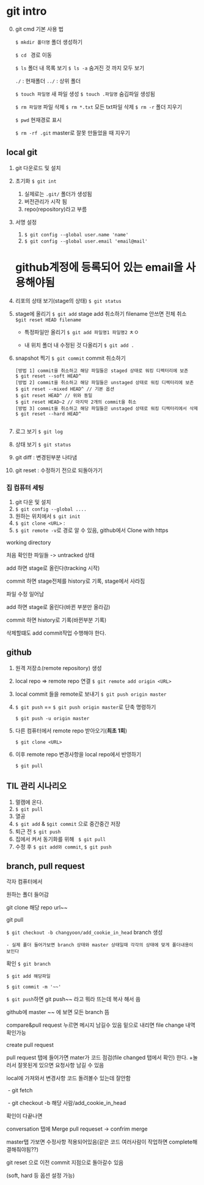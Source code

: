 # git intro

0. git cmd 기본 사용 법

   `$ mkdir 폴더명` 폴더 생성하기

   `$ cd ` 경로 이동 	

   `$ ls` 폴더 내 목록 보기 `$ ls -a` 숨겨진 것 까지 모두 보기

   `./` : 현재폴더 `../` : 상위 폴더

   `$ touch 파일명` 새 파일 생성 `$ touch .파일명` 숨김파일 생성됨

   `$ rm 파일명` 파일 삭제 `$ rm *.txt`  모든 txt파일 삭제  `$ rm -r` 폴더 지우기

   `$ pwd` 현재경로 표시

   `$ rm -rf .git` master로 잘못 만들었을 때 지우기

## local git

1. git 다운로드 및 설치 

2. 초기화 `$ git int`
   1. 실제로는 `.git/` 폴더가 생성됨
   2. 버전관리가 시작 됨
   3. repo(repository)라고 부름
   
3. 서명 설정
   1. `$ git config --global user.name 'name'`
   2. `$ git config --global user.email 'email@mail'`

   # github계정에 등록되어 있는 email을 사용해야됨
   
4. 리포의 상태 보기(stage의 상태) `$ git status`

5. stage에 올리기 `$ git add`
   stage add 취소하기 filename 안쓰면 전체 취소 `$git reset HEAD filename`

   - 특정파일만 올리기 `$ git add 파일명1 파일명2` ㅊㅇ 

   - 내 위치 폴더 내 수정된 것 다올리기 `$ git add .`

6. snapshot 찍기 `$ git commit`
   commit 취소하기 

   ```
   [방법 1] commit을 취소하고 해당 파일들은 staged 상태로 워킹 디렉터리에 보존
   $ git reset --soft HEAD^
   [방법 2] commit을 취소하고 해당 파일들은 unstaged 상태로 워킹 디렉터리에 보존
   $ git reset --mixed HEAD^ // 기본 옵션
   $ git reset HEAD^ // 위와 동일
   $ git reset HEAD~2 // 마지막 2개의 commit을 취소
   [방법 3] commit을 취소하고 해당 파일들은 unstaged 상태로 워킹 디렉터리에서 삭제
   $ git reset --hard HEAD^
   ```

    ```

    ```
   
7. 로그 보기 `$ git log`

8. 상태 보기 `$ git status`

9. git diff : 변경된부분 나타냄

10. git reset : 수정하기 전으로 되돌아가기

### 집 컴퓨터 세팅

1. git 다운 및 설치
2. `$ git config --global ....` 
3. 원하는 위치에서 `$ git init`
4. `$ git clone <URL>` : 
5. `$ git remote -v`로 경로 알 수 있음, github에서 Clone with https



working directory

처음 확인한 파일들 -> untracked 상태

add 하면 stage로 올린다(tracking 시작)

commit 하면 stage전체를 history로 기록, stage에서 사라짐

파일 수정 일어남

add 하면 stage로 올린다(바뀐 부분만 올라감)

commit 하면 history로 기록(바뀐부분 기록)

삭제할떄도 add commit작업 수행해야 한다.

## github

1. 원격 저장소(remote repository) 생성

2. local repo => remote repo  연결 `$ git remote add origin <URL>`

3. local commit 들을 remote로 보내기 `$ git push origin master`

4. `$ git push` == `$ git push origin master`로 단축 명령하기

   `$ git push -u origin master`

5. 다른 컴퓨터에서 remote repo 받아오기(**최초 1회**)

   `$ git clone <URL>`

6. 이후 remote repo 변경사항을 local repo에서 반영하기

   `$ git pull`



## TIL 관리 시나리오

1. 멀캠에 온다.
2. `$ git pull`
3. 열공
4. `$ git add` & `$git commit` 으로  중간중간 저장
5. 퇴근 전 `$ git push`
6. 집에서 켜서 동기화를 위해 ` $ git pull`
7. 수정 후 `$ git add와 commit`, `$ git push`

### 

## branch, pull request

각자 컴퓨터에서 

원하는 폴더 들어감

git clone 해당 repo url~~

git pull

`$ git checkout -b changyoon/add_cookie_in_head` branch 생성

	- 실제 폴더 들어가보면 branch 상태와 master 상태일때 각각의 상태에 맞게 폴더내용이 보인다

확인 `$ git branch`

`$ git add 해당파일`

`$ git commit -m '~~'`

`$ git push`하면 git push~~ 라고 뭐라 뜨는데 복사 해서 씀

github에 master ~~ 에 보면 모든 branch 뜸

compare&pull request 누르면 메시지 남길수 있음 밑으로 내리면 file change 내역 확인가능

create pull request

pull request 탭에 들어가면 mater가 코드 점검(file changed 탭에서 확인) 한다. +눌러서 잘못된게 있으면 요청사항 남길 수 있음



local에 가져와서 변경사항 코드 돌려볼수 있는데 잘안함

​	- git fetch

​	- git checkout  -b 해당 사람/add_cookie_in_head



확인이 다끝나면

conversation 탭에 Merge pull requeset -> confrim merge

master탭 가보면 수정사항 적용되어있음(같은 코드 여러사람이 작업하면 complete해결해줘야됨??)



git reset 으로 이전 commit  지점으로 돌아갈수 있음

(soft, hard 등 옵션 설정 가능)

